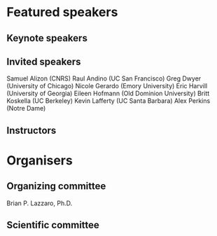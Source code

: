 # Featured speakers

## Keynote speakers


## Invited speakers

Samuel Alizon (CNRS)
Raul Andino (UC San Francisco)
Greg Dwyer (University of Chicago)
Nicole Gerardo (Emory University)
Eric Harvill (University of Georgia)
Eileen Hofmann (Old Dominion University)
Britt Koskella (UC Berkeley)
Kevin Lafferty (UC Santa Barbara)
Alex Perkins (Notre Dame)

## Instructors


# Organisers


## Organizing committee

Brian P. Lazzaro, Ph.D.


## Scientific committee
